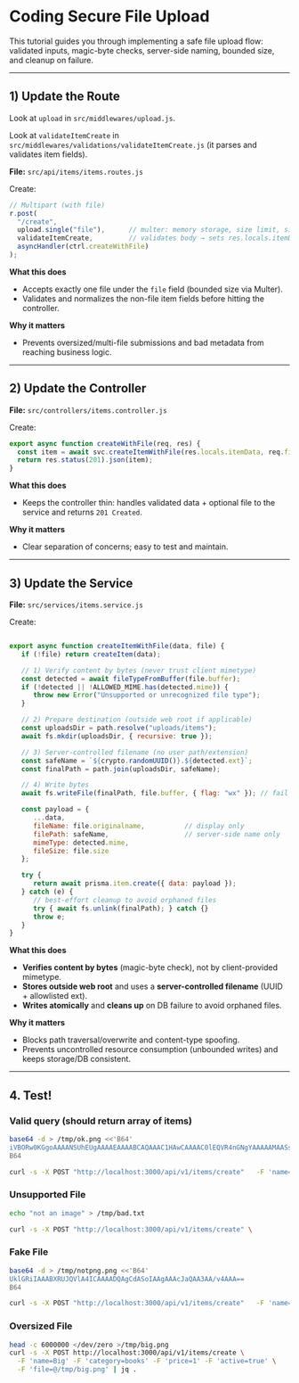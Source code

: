 # Coding Secure File Upload

This tutorial guides you through implementing a safe file upload flow:
validated inputs, magic-byte checks, server-side naming, bounded size, and cleanup on failure.

---

## 1) Update the Route

Look at `upload` in `src/middlewares/upload.js`.

Look at `validateItemCreate` in `src/middlewares/validations/validateItemCreate.js` (it parses and validates item fields).


**File:** `src/api/items/items.routes.js`

Create:

```js
// Multipart (with file)
r.post(
  "/create",
  upload.single("file"),      // multer: memory storage, size limit, single file
  validateItemCreate,         // validates body → sets res.locals.itemData
  asyncHandler(ctrl.createWithFile)
);
```

**What this does**

* Accepts exactly one file under the `file` field (bounded size via Multer).
* Validates and normalizes the non-file item fields before hitting the controller.

**Why it matters**

* Prevents oversized/multi-file submissions and bad metadata from reaching business logic.

---

## 2) Update the Controller

**File:** `src/controllers/items.controller.js`

Create:

```js
export async function createWithFile(req, res) {
  const item = await svc.createItemWithFile(res.locals.itemData, req.file ?? null);
  return res.status(201).json(item);
}
```

**What this does**

* Keeps the controller thin: handles validated data + optional file to the service and returns `201 Created`.

**Why it matters**

* Clear separation of concerns; easy to test and maintain.

---

## 3) Update the Service

**File:** `src/services/items.service.js`

Create:

```js

export async function createItemWithFile(data, file) {
   if (!file) return createItem(data);

   // 1) Verify content by bytes (never trust client mimetype)
   const detected = await fileTypeFromBuffer(file.buffer);
   if (!detected || !ALLOWED_MIME.has(detected.mime)) {
      throw new Error("Unsupported or unrecognized file type");
   }

   // 2) Prepare destination (outside web root if applicable)
   const uploadsDir = path.resolve("uploads/items");
   await fs.mkdir(uploadsDir, { recursive: true });

   // 3) Server-controlled filename (no user path/extension)
   const safeName = `${crypto.randomUUID()}.${detected.ext}`;
   const finalPath = path.join(uploadsDir, safeName);

   // 4) Write bytes
   await fs.writeFile(finalPath, file.buffer, { flag: "wx" }); // fail if exists

   const payload = {
      ...data,
      fileName: file.originalname,          // display only
      filePath: safeName,                   // server-side name only
      mimeType: detected.mime,
      fileSize: file.size
   };

   try {
      return await prisma.item.create({ data: payload });
   } catch (e) {
      // best-effort cleanup to avoid orphaned files
      try { await fs.unlink(finalPath); } catch {}
      throw e;
   }
}

```

**What this does**

* **Verifies content by bytes** (magic-byte check), not by client-provided mimetype.
* **Stores outside web root** and uses a **server-controlled filename** (UUID + allowlisted ext).
* **Writes atomically** and **cleans up** on DB failure to avoid orphaned files.

**Why it matters**

* Blocks path traversal/overwrite and content-type spoofing.
* Prevents uncontrolled resource consumption (unbounded writes) and keeps storage/DB consistent.

---


## 4. Test!

### Valid query (should return array of items)

```bash
base64 -d > /tmp/ok.png <<'B64'
iVBORw0KGgoAAAANSUhEUgAAAAEAAAABCAQAAAC1HAwCAAAAC0lEQVR4nGNgYAAAAAMAASsJTYQAAAAASUVORK5CYII=
B64

curl -s -X POST "http://localhost:3000/api/v1/items/create"   -F 'name=Book A'   -F 'category=books'   -F 'price=15'   -F 'active=true'   -F 'file=@/tmp/ok.png;type=image/png' | jq .
```

### Unsupported File

```bash
echo "not an image" > /tmp/bad.txt

curl -s -X POST "http://localhost:3000/api/v1/items/create" \
```

### Fake File

```bash
base64 -d > /tmp/notpng.png <<'B64'
UklGRiIAAABXRUJQVlA4ICAAAADQAgCdASoIAAgAAAcJaQAA3AA/v4AAA==
B64

curl -s -X POST "http://localhost:3000/api/v1/items/create"   -F 'name=Book A'   -F 'category=books'   -F 'price=15'   -F 'active=true'   -F 'file=@/tmp/notpng.png;type=image/png' | jq .
```

### Oversized File

```bash
head -c 6000000 </dev/zero >/tmp/big.png
curl -s -X POST http://localhost:3000/api/v1/items/create \
  -F 'name=Big' -F 'category=books' -F 'price=1' -F 'active=true' \
  -F 'file=@/tmp/big.png' | jq .
```

